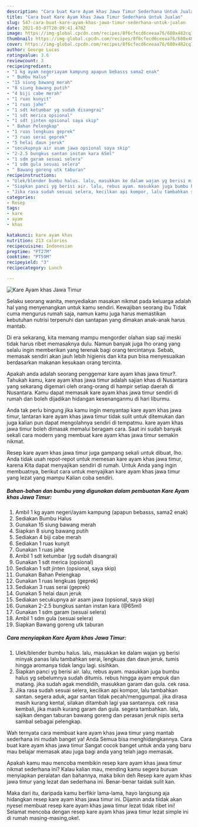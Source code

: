 ```yaml
---
description: "Cara buat Kare Ayam khas Jawa Timur Sederhana Untuk Jualan"
title: "Cara buat Kare Ayam khas Jawa Timur Sederhana Untuk Jualan"
slug: 547-cara-buat-kare-ayam-khas-jawa-timur-sederhana-untuk-jualan
date: 2021-03-07T20:09:41.470Z
image: https://img-global.cpcdn.com/recipes/8f6cfecd6ceeaa76/680x482cq70/kare-ayam-khas-jawa-timur-foto-resep-utama.jpg
thumbnail: https://img-global.cpcdn.com/recipes/8f6cfecd6ceeaa76/680x482cq70/kare-ayam-khas-jawa-timur-foto-resep-utama.jpg
cover: https://img-global.cpcdn.com/recipes/8f6cfecd6ceeaa76/680x482cq70/kare-ayam-khas-jawa-timur-foto-resep-utama.jpg
author: George Lucas
ratingvalue: 3.6
reviewcount: 3
recipeingredient:
- "1 kg ayam negeriayam kampung apapun bebasss sama2 enak"
- " Bumbu Halus"
- "15 siung bawang merah"
- "8 siung bawang putih"
- "4 biji cabe merah"
- "1 ruas kunyit"
- "1 ruas jahe"
- "1 sdt ketumbar yg sudah disangrai"
- "1 sdt merica opsional"
- "1 sdt jinten opsional saya skip"
- " Bahan Pelengkap"
- "1 ruas lengkuas geprek"
- "3 ruas serai geprek"
- "5 helai daun jeruk"
- "secukupnya air asam jawa opsional saya skip"
- "2-2.5 bungkus santan instan kara 65ml"
- "1 sdm garam sesuai selera"
- "1 sdm gula sesuai selera"
- " Bawang goreng utk taburan"
recipeinstructions:
- "Ulek/blender bumbu halus. lalu, masukkan ke dalam wajan yg berisi minyak panas lalu tambahkan serai, lengkuas dan daun jeruk. tumis hingga aromanya tidak langu lagi. sisihkan."
- "Siapkan panci yg berisi air. lalu, rebus ayam. masukkan juga bumbu halus yg sebelumnya sudah ditumis. rebus hingga ayam empuk dan matang. jika sudah agak mendidih, masukkan garam dan gula. cek rasa."
- "Jika rasa sudah sesuai selera, kecilkan api kompor, lalu tambahkan santan. segera aduk, agar santan tidak pecah/menggumpal. jika dirasa masih kurang kental, silakan ditambah lagi yaa santannya. cek rasa kembali, jika masih kurang garam dan gula. segera tambahkan. lalu, sajikan dengan taburan bawang goreng dan perasan jeruk nipis serta sambal sebagai pelengkap."
categories:
- Resep
tags:
- kare
- ayam
- khas

katakunci: kare ayam khas 
nutrition: 213 calories
recipecuisine: Indonesian
preptime: "PT27M"
cooktime: "PT59M"
recipeyield: "3"
recipecategory: Lunch

---
```



![Kare Ayam khas Jawa Timur](https://img-global.cpcdn.com/recipes/8f6cfecd6ceeaa76/680x482cq70/kare-ayam-khas-jawa-timur-foto-resep-utama.jpg)

Selaku seorang wanita, menyediakan masakan nikmat pada keluarga adalah hal yang menyenangkan untuk kamu sendiri. Kewajiban seorang ibu Tidak cuma mengurus rumah saja, namun kamu juga harus memastikan kebutuhan nutrisi terpenuhi dan santapan yang dimakan anak-anak harus mantab.

Di era  sekarang, kita memang mampu mengorder olahan siap saji meski tidak harus ribet memasaknya dulu. Namun banyak juga lho orang yang selalu ingin memberikan yang terenak bagi orang tercintanya. Sebab, memasak sendiri akan jauh lebih higienis dan kita pun bisa menyesuaikan berdasarkan makanan kesukaan orang tercinta. 



Apakah anda adalah seorang penggemar kare ayam khas jawa timur?. Tahukah kamu, kare ayam khas jawa timur adalah sajian khas di Nusantara yang sekarang digemari oleh orang-orang di hampir setiap daerah di Nusantara. Kamu dapat memasak kare ayam khas jawa timur sendiri di rumah dan boleh dijadikan hidangan kesenanganmu di hari liburmu.

Anda tak perlu bingung jika kamu ingin menyantap kare ayam khas jawa timur, lantaran kare ayam khas jawa timur tidak sulit untuk ditemukan dan juga kalian pun dapat mengolahnya sendiri di tempatmu. kare ayam khas jawa timur boleh dimasak memalui beragam cara. Saat ini sudah banyak sekali cara modern yang membuat kare ayam khas jawa timur semakin nikmat.

Resep kare ayam khas jawa timur juga gampang sekali untuk dibuat, lho. Anda tidak usah repot-repot untuk memesan kare ayam khas jawa timur, karena Kita dapat menyajikan sendiri di rumah. Untuk Anda yang ingin membuatnya, berikut cara untuk menyajikan kare ayam khas jawa timur yang lezat yang mampu Kalian coba sendiri.

<!--inarticleads1-->

##### Bahan-bahan dan bumbu yang digunakan dalam pembuatan Kare Ayam khas Jawa Timur:

1. Ambil 1 kg ayam negeri/ayam kampung (apapun bebasss, sama2 enak)
1. Sediakan  Bumbu Halus
1. Gunakan 15 siung bawang merah
1. Siapkan 8 siung bawang putih
1. Sediakan 4 biji cabe merah
1. Sediakan 1 ruas kunyit
1. Gunakan 1 ruas jahe
1. Ambil 1 sdt ketumbar (yg sudah disangrai)
1. Gunakan 1 sdt merica (opsional)
1. Sediakan 1 sdt jinten (opsional, saya skip)
1. Gunakan  Bahan Pelengkap
1. Gunakan 1 ruas lengkuas (geprek)
1. Sediakan 3 ruas serai (geprek)
1. Gunakan 5 helai daun jeruk
1. Sediakan secukupnya air asam jawa (opsional, saya skip)
1. Gunakan 2-2.5 bungkus santan instan kara (@65ml)
1. Gunakan 1 sdm garam (sesuai selera)
1. Ambil 1 sdm gula (sesuai selera)
1. Siapkan  Bawang goreng utk taburan




<!--inarticleads2-->

##### Cara menyiapkan Kare Ayam khas Jawa Timur:

1. Ulek/blender bumbu halus. lalu, masukkan ke dalam wajan yg berisi minyak panas lalu tambahkan serai, lengkuas dan daun jeruk. tumis hingga aromanya tidak langu lagi. sisihkan.
1. Siapkan panci yg berisi air. lalu, rebus ayam. masukkan juga bumbu halus yg sebelumnya sudah ditumis. rebus hingga ayam empuk dan matang. jika sudah agak mendidih, masukkan garam dan gula. cek rasa.
1. Jika rasa sudah sesuai selera, kecilkan api kompor, lalu tambahkan santan. segera aduk, agar santan tidak pecah/menggumpal. jika dirasa masih kurang kental, silakan ditambah lagi yaa santannya. cek rasa kembali, jika masih kurang garam dan gula. segera tambahkan. lalu, sajikan dengan taburan bawang goreng dan perasan jeruk nipis serta sambal sebagai pelengkap.




Wah ternyata cara membuat kare ayam khas jawa timur yang mantab sederhana ini mudah banget ya! Anda Semua bisa menghidangkannya. Cara buat kare ayam khas jawa timur Sangat cocok banget untuk anda yang baru mau belajar memasak atau juga bagi anda yang telah jago memasak.

Apakah kamu mau mencoba membikin resep kare ayam khas jawa timur nikmat sederhana ini? Kalau kalian mau, mending kamu segera buruan menyiapkan peralatan dan bahannya, maka bikin deh Resep kare ayam khas jawa timur yang lezat dan sederhana ini. Benar-benar taidak sulit kan. 

Maka dari itu, daripada kamu berfikir lama-lama, hayo langsung aja hidangkan resep kare ayam khas jawa timur ini. Dijamin anda tiidak akan nyesel membuat resep kare ayam khas jawa timur lezat tidak ribet ini! Selamat mencoba dengan resep kare ayam khas jawa timur lezat simple ini di rumah masing-masing,oke!.


